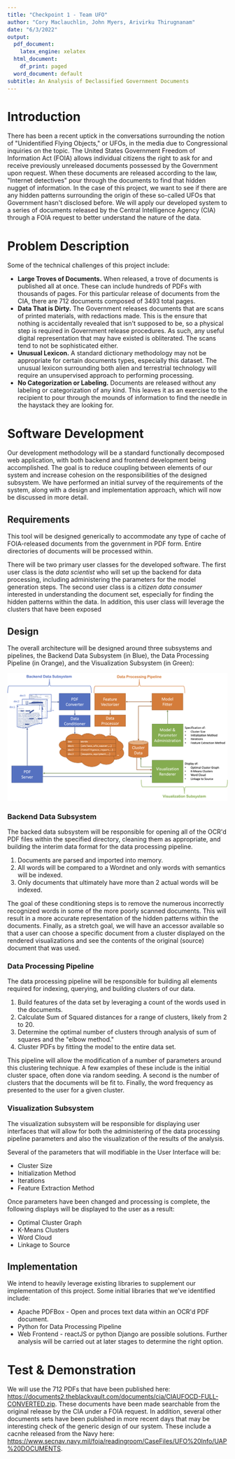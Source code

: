 ```yaml
---
title: "Checkpoint 1 - Team UFO"
author: "Cory Maclauchlin, John Myers, Arivirku Thirugnanam"
date: "6/3/2022"
output:
  pdf_document:
    latex_engine: xelatex
  html_document:
    df_print: paged
  word_document: default
subtitle: An Analysis of Declassified Government Documents
---
```


# Introduction
There has been a recent uptick in the conversations surrounding the notion of "Unidentified Flying Objects," or UFOs, in the media due to Congressional inquiries on the topic. The United States Government Freedom of Information Act (FOIA) allows individual citizens the right to ask for and receive previously unreleased documents possessed by the Government upon request. When these documents are released according to the law, "Internet detectives" pour through the documents to find that hidden nugget of information. In the case of this project, we want to see if there are any hidden patterns surrounding the origin of these so-called UFOs that Government hasn't disclosed before. We will apply our developed system to a series of documents released by the Central Intelligence Agency (CIA) through a FOIA request to better understand the nature of the data.

# Problem Description
Some of the technical challenges of this project include:

* **Large Troves of Documents.** When released, a trove of documents is published all at once. These can include hundreds of PDFs with thousands of pages. For this particular release of documents from the CIA, there are 712 documents composed of 3493 total pages.
* **Data That is Dirty.** The Government releases documents that are scans of printed materials, with redactions made. This is the ensure that nothing is accidentally revealed that isn't supposed to be, so a physical step is required in Government release procedures. As such, any useful digital representation that may have existed is obliterated. The scans tend to not be sophisticated either.
* **Unusual Lexicon.** A standard dictionary methodology may not be appropriate for certain documents types, especially this dataset. The unusual lexicon surrounding both alien and terrestrial technology will require an unsupervised approach to performing processing.
* **No Categorization or Labeling.** Documents are released without any labeling or categorization of any kind. This leaves it as an exercise to the recipient to pour through the mounds of information to find the needle in the haystack they are looking for.

# Software Development

Our development methodology will be a standard functionally decomposed web application, with both backend and frontend development being accomplished. The goal is to reduce coupling between elements of our system and increase cohesion on the responsibilities of the designed subsystem. We have performed an initial survey of the requirements of the system, along with a design and implementation approach, which will now be discussed in more detail.

## Requirements

This tool will be designed generically to accommodate any type of cache of FOIA-released documents from the government in PDF form. Entire directories of documents will be processed within.

There will be two primary user classes for the developed software. The first user class is the *data scientist* who will set up the backend for data processing, including administering the parameters for the model generation steps. The second user class is a *citizen data consumer* interested in understanding the document set, especially for finding the hidden patterns within the data. In addition, this user class will leverage the clusters that have been exposed 

## Design

The overall architecture will be designed around three subsystems and pipelines, the Backend Data Subsystem (in Blue), the Data Processing Pipeline (in Orange), and the Visualization Subsystem (in Green):

![](architecture.png)

### Backend Data Subsystem
The backed data subsystem will be responsible for opening all of the OCR'd PDF files within the specified directory, cleaning them as appropriate, and building the interim data format for the data processing pipeline. 

1. Documents are parsed and imported into memory.
1. All words will be compared to a Wordnet and only words with semantics will be indexed.
1. Only documents that ultimately have more than 2 actual words will be indexed.

The goal of these conditioning steps is to remove the numerous incorrectly recognized words in some of the more poorly scanned documents. This will result in a more accurate representation of the hidden patterns within the documents. Finally, as a stretch goal, we will have an accessor available so that a user can choose a specific document from a cluster displayed on the rendered visualizations and see the contents of the original (source) document that was used.

### Data Processing Pipeline
The data processing pipeline will be responsible for building all elements required for indexing, querying, and building clusters of our data.

1. Build features of the data set by leveraging a count of the words used in the documents.
1. Calculate Sum of Squared distances for a range of clusters, likely from 2 to 20.
1. Determine the optimal number of clusters through analysis of sum of squares and the "elbow method."
1. Cluster PDFs by fitting the model to the entire data set.

This pipeline will allow the modification of a number of parameters around this clustering technique. A few examples of these include is the initial cluster space, often done via random seeding. A second is the number of clusters that the documents will be fit to. Finally, the word frequency as presented to the user for a given cluster.

### Visualization Subsystem
The visualization subsystem will be responsible for displaying user interfaces that will allow for both the administering of the data processing pipeline parameters and also the visualization of the results of the analysis. 

Several of the parameters that will modifiable in the User Interface will be:

 * Cluster Size
 * Initialization Method
 * Iterations
 * Feature Extraction Method

Once parameters have been changed and processing is complete, the following displays will be displayed to the user as a result:

 * Optimal Cluster Graph
 * K-Means Clusters
 * Word Cloud
 * Linkage to Source

## Implementation
We intend to heavily leverage existing libraries to supplement our implementation of this project. Some initial libraries that we've identified include:

* Apache PDFBox - Open and proces text data within an OCR'd PDF document.
* Python for Data Processing Pipeline
* Web Frontend - reactJS or python Django are possible solutions. Further analysis will be carried out at later stages to determine the right option.

# Test & Demonstration

We will use the 712 PDFs that have been published here: https://documents2.theblackvault.com/documents/cia/CIAUFOCD-FULL-CONVERTED.zip. These documents have been made searchable from the original release by the CIA under a FOIA request. In addition, several other documents sets have been published in more recent days that may be interesting check of the generic design of our system. These include a cacnhe released from the Navy here: https://www.secnav.navy.mil/foia/readingroom/CaseFiles/UFO%20Info/UAP%20DOCUMENTS.

